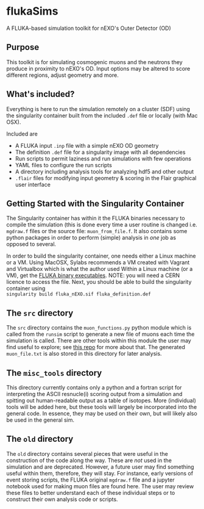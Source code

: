 # flukaSims
A FLUKA-based simulation toolkit for nEXO's Outer Detector (OD)
## Purpose
This toolkit is for simulating cosmogenic muons and the neutrons they produce in proximity to nEXO's OD. Input options may be altered to score different regions, adjust geometry and more.

## What's included?

Everything is here to run the simulation remotely on a cluster (SDF) using the singularity container built from the included `.def` file or locally (with Mac OSX).

Included are 
- A FLUKA input `.inp` file with a simple nEXO OD geometry
- The definition `.def` file for a singularity image with all dependencies 
- Run scripts to permit laziness and run simulations with few operations
- YAML files to configure the run scripts
- A directory including analysis tools for analyzing hdf5 and other output
- `.flair` files for modifying input geometry \& scoring in the Flair graphical user interface


## Getting Started with the Singularity Container

The Singularity container has within it the FLUKA binaries necessary to compile the simulation (this is done every time a user routine is changed i.e. `mgdraw.f` files or the source file: `muon_from_file.f`. It also contains some python packages in order to perform (simple) analysis in *one* job as opposed to several.

In order to build the singularity container, one needs either a Linux machine or a VM. Using MacOSX, Sylabs recommends a VM created with Vagrant and Virtualbox which is what the author used
Within a Linux machine (or a VM), get the [FLUKA binary executables](https://flukafiles.web.cern.ch/flukafiles/fluka-4-3.1/fluka_4-3.1.x86-Linux-gfor7_amd64.deb). NOTE: you will need a CERN licence to access the file.
Next, you should be able to build the singularity container using <br>
``singularity build fluka_nEXO.sif fluka_definition.def``


## The `src` directory

The `src` directory contains the `muon_functions.py` python module which is called from the `runsim` script to generate a new file of muons each time the simulation is called. There are other tools within this module the user may find useful to explore; see [this repo](https://github.com/regaross/muons/) for more about that. The generated `muon_file.txt` is also stored in this directory for later analysis. 

## The `misc_tools` directory

This directory currently contains only a python and a fortran script for interpreting the ASCII resnucle(i) scoring output from a simulation and spitting out human-readable output as a table of isotopes. More (individual) tools will be added here, but these tools will largely be incorporated into the general code. In essence, they may be used on their own, but will likely also be used in the general sim.

## The `old` directory 

The `old` directory contains several pieces that were useful in the construction of the code along the way. These are *not* used in the simulation and are deprecated. However, a future user may find something useful within them, therefore, they will stay. For instance, early versions of event storing scripts, the FLUKA original `mgdraw.f` file and a jupyter notebook used for making muon files are found here. The user may review these files to better understand each of these individual steps or to construct their own analysis code or scripts.


